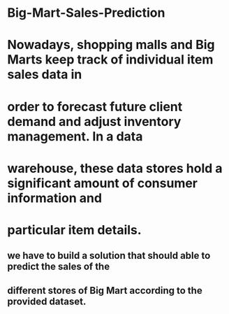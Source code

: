 # Big-Mart-Sales-Prediction
# Nowadays, shopping malls and Big Marts keep track of individual item sales data in
# order to forecast future client demand and adjust inventory management. In a data
# warehouse, these data stores hold a significant amount of consumer information and
# particular item details.

## we have to build a solution that should able to predict the sales of the
## different stores of Big Mart according to the provided dataset.
